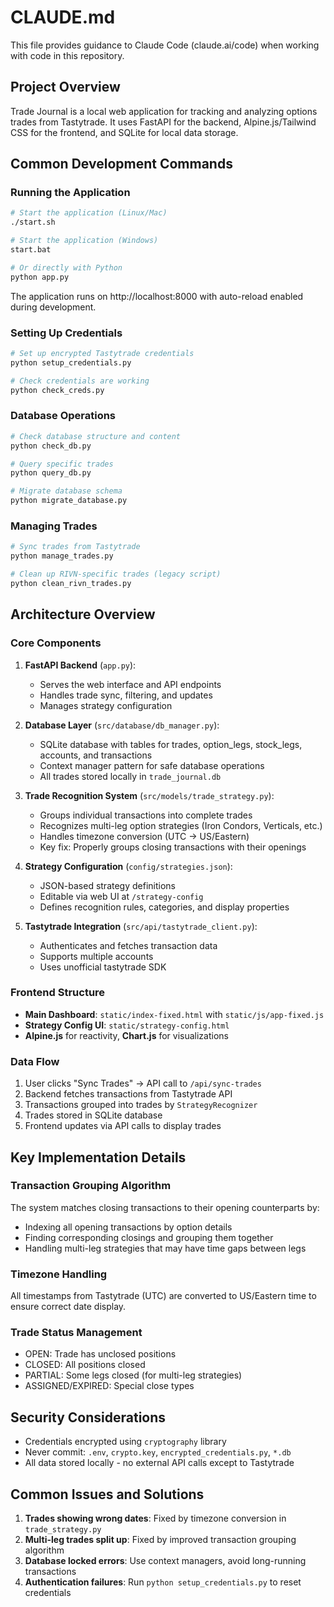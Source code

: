 # CLAUDE.md

This file provides guidance to Claude Code (claude.ai/code) when working with code in this repository.

## Project Overview

Trade Journal is a local web application for tracking and analyzing options trades from Tastytrade. It uses FastAPI for the backend, Alpine.js/Tailwind CSS for the frontend, and SQLite for local data storage.

## Common Development Commands

### Running the Application
```bash
# Start the application (Linux/Mac)
./start.sh

# Start the application (Windows)
start.bat

# Or directly with Python
python app.py
```

The application runs on http://localhost:8000 with auto-reload enabled during development.

### Setting Up Credentials
```bash
# Set up encrypted Tastytrade credentials
python setup_credentials.py

# Check credentials are working
python check_creds.py
```

### Database Operations
```bash
# Check database structure and content
python check_db.py

# Query specific trades
python query_db.py

# Migrate database schema
python migrate_database.py
```

### Managing Trades
```bash
# Sync trades from Tastytrade
python manage_trades.py

# Clean up RIVN-specific trades (legacy script)
python clean_rivn_trades.py
```

## Architecture Overview

### Core Components

1. **FastAPI Backend** (`app.py`):
   - Serves the web interface and API endpoints
   - Handles trade sync, filtering, and updates
   - Manages strategy configuration

2. **Database Layer** (`src/database/db_manager.py`):
   - SQLite database with tables for trades, option_legs, stock_legs, accounts, and transactions
   - Context manager pattern for safe database operations
   - All trades stored locally in `trade_journal.db`

3. **Trade Recognition System** (`src/models/trade_strategy.py`):
   - Groups individual transactions into complete trades
   - Recognizes multi-leg option strategies (Iron Condors, Verticals, etc.)
   - Handles timezone conversion (UTC → US/Eastern)
   - Key fix: Properly groups closing transactions with their openings

4. **Strategy Configuration** (`config/strategies.json`):
   - JSON-based strategy definitions
   - Editable via web UI at `/strategy-config`
   - Defines recognition rules, categories, and display properties

5. **Tastytrade Integration** (`src/api/tastytrade_client.py`):
   - Authenticates and fetches transaction data
   - Supports multiple accounts
   - Uses unofficial tastytrade SDK

### Frontend Structure

- **Main Dashboard**: `static/index-fixed.html` with `static/js/app-fixed.js`
- **Strategy Config UI**: `static/strategy-config.html`
- **Alpine.js** for reactivity, **Chart.js** for visualizations

### Data Flow

1. User clicks "Sync Trades" → API call to `/api/sync-trades`
2. Backend fetches transactions from Tastytrade API
3. Transactions grouped into trades by `StrategyRecognizer`
4. Trades stored in SQLite database
5. Frontend updates via API calls to display trades

## Key Implementation Details

### Transaction Grouping Algorithm
The system matches closing transactions to their opening counterparts by:
- Indexing all opening transactions by option details
- Finding corresponding closings and grouping them together
- Handling multi-leg strategies that may have time gaps between legs

### Timezone Handling
All timestamps from Tastytrade (UTC) are converted to US/Eastern time to ensure correct date display.

### Trade Status Management
- OPEN: Trade has unclosed positions
- CLOSED: All positions closed
- PARTIAL: Some legs closed (for multi-leg strategies)
- ASSIGNED/EXPIRED: Special close types

## Security Considerations

- Credentials encrypted using `cryptography` library
- Never commit: `.env`, `crypto.key`, `encrypted_credentials.py`, `*.db`
- All data stored locally - no external API calls except to Tastytrade

## Common Issues and Solutions

1. **Trades showing wrong dates**: Fixed by timezone conversion in `trade_strategy.py`
2. **Multi-leg trades split up**: Fixed by improved transaction grouping algorithm
3. **Database locked errors**: Use context managers, avoid long-running transactions
4. **Authentication failures**: Run `python setup_credentials.py` to reset credentials